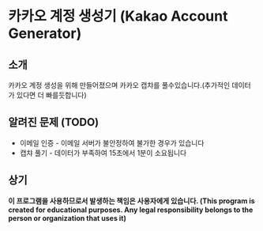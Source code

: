 # 카카오 계정 생성기 (Kakao Account Generator)

## 소개
카카오 계정 생성을 위해 만들어졌으며 카카오 캡챠를 풀수있습니다.(추가적인 데이터가 있다면 더 빠를듯합니다)

## 알려진 문제 (TODO)
- 이메일 인증 - 이메일 서버가 불안정하여 불가한 경우가 있습니다
- 캡챠 풀기 - 데이터가 부족하여 15초에서 1분이 소요됩니다

## 상기
**이 프로그램을 사용하므로서 발생하는 책임은 사용자에게 있습니다. (This program is created for educational purposes. Any legal responsibility belongs to the person or organization that uses it)**
